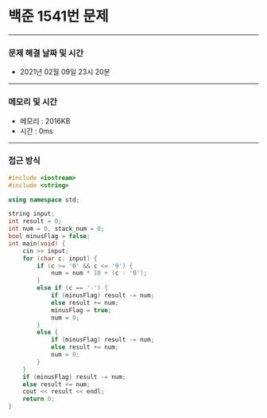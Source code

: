 
# 백준 1541번 문제

---

### 문제 해결 날짜 및 시간

- 2021년 02월 09일 23시 20분

---
### 메모리 및 시간

- 메모리 : 2016KB
- 시간 : 0ms

---

### 접근 방식
```cpp
#include <iostream>
#include <string>

using namespace std;

string input;
int result = 0;
int num = 0, stack_num = 0;
bool minusFlag = false;
int main(void) {
    cin >> input;
    for (char c: input) {
        if (c >= '0' && c <= '9') {
            num = num * 10 + (c - '0');
        }
        else if (c == '-') {
            if (minusFlag) result -= num;
            else result += num;
            minusFlag = true;
            num = 0;
        }
        else {
            if (minusFlag) result -= num;
            else result += num;
            num = 0;
        }
    }
    if (minusFlag) result -= num;
    else result += num;
    cout << result << endl;
    return 0;
}

```





